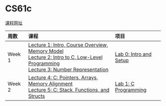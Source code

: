 # CS61c

[课程网址](https://inst.eecs.berkeley.edu/~cs61c/su22/)

|**周数**|**课程**|**项目**|
|:------|:-------|:------|
|Week 1|[Lecture 1: Intro, Course Overview, Memory Model](https://inst.eecs.berkeley.edu/~cs61c/su22/lectures/lec01/)<br>[Lecture 2: Intro to C, Low-Level Programming](https://inst.eecs.berkeley.edu/~cs61c/su22/lectures/lec02/)<br>[Lecture 3: Number Representation](https://inst.eecs.berkeley.edu/~cs61c/su22/lectures/lec03/)|[Lab 0: Intro and Setup](https://inst.eecs.berkeley.edu/~cs61c/su22/labs/lab00/)|
|Week 2|[Lecture 4: C: Pointers, Arrays, Memory Alignment](https://inst.eecs.berkeley.edu/~cs61c/su22/#:~:text=Lecture%204%3A%20C%3A%20Pointers%2C%20Arrays%2C%20Memory%20Alignment)<br>[Lecture 5: C: Stack, Functions, and Structs](https://inst.eecs.berkeley.edu/~cs61c/su22/lectures/lec05/)<br>|[Lab 1: C Programming](https://inst.eecs.berkeley.edu/~cs61c/su22/labs/lab01/)|

